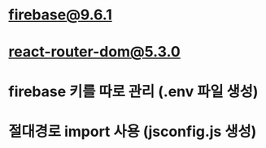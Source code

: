 # firebase@9.6.1
# react-router-dom@5.3.0
# firebase 키를 따로 관리 (.env 파일 생성)
# 절대경로 import 사용 (jsconfig.js 생성)